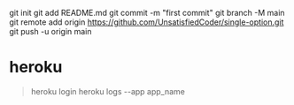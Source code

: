 git init
git add README.md
git commit -m "first commit"
git branch -M main
git remote add origin https://github.com/UnsatisfiedCoder/single-option.git
git push -u origin main

# heroku 
> heroku login
> heroku logs --app app_name